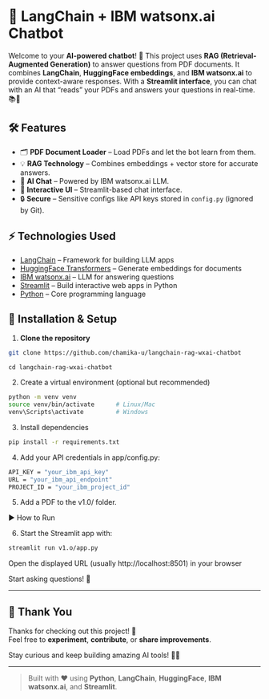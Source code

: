 # 🤖 LangChain + IBM watsonx.ai Chatbot

Welcome to your **AI-powered chatbot**! 🚀 This project uses **RAG (Retrieval-Augmented Generation)** to answer questions from PDF documents. It combines **LangChain**, **HuggingFace embeddings**, and **IBM watsonx.ai** to provide context-aware responses. With a **Streamlit interface**, you can chat with an AI that “reads” your PDFs and answers your questions in real-time. 📚💬

## 🛠 Features

- 🗂 **PDF Document Loader** – Load PDFs and let the bot learn from them.  
- 💡 **RAG Technology** – Combines embeddings + vector store for accurate answers.  
- 🤖 **AI Chat** – Powered by IBM watsonx.ai LLM.  
- 🎨 **Interactive UI** – Streamlit-based chat interface.  
- 🔒 **Secure** – Sensitive configs like API keys stored in `config.py` (ignored by Git).  

## ⚡ Technologies Used

- [LangChain](https://www.langchain.com/) – Framework for building LLM apps  
- [HuggingFace Transformers](https://huggingface.co/) – Generate embeddings for documents  
- [IBM watsonx.ai](https://www.ibm.com/watsonx/ai) – LLM for answering questions  
- [Streamlit](https://streamlit.io/) – Build interactive web apps in Python  
- [Python](https://www.python.org/) – Core programming language  

## 🚀 Installation & Setup

1. **Clone the repository**
```bash
git clone https://github.com/chamika-u/langchain-rag-wxai-chatbot
```
``` 
cd langchain-rag-wxai-chatbot
```
2. Create a virtual environment (optional but recommended)
```bash
python -m venv venv
source venv/bin/activate      # Linux/Mac
venv\Scripts\activate         # Windows
```
3. Install dependencies
```bash
pip install -r requirements.txt
```
4. Add your API credentials in app/config.py:
```bash
API_KEY = "your_ibm_api_key"
URL = "your_ibm_api_endpoint"
PROJECT_ID = "your_ibm_project_id"
```
5. Add a PDF to the v1.0/ folder.

▶️ How to Run

6. Start the Streamlit app with:

```bash
streamlit run v1.o/app.py
```

Open the displayed URL (usually http://localhost:8501) in your browser

Start asking questions! 💬

---

## 🙌 Thank You

Thanks for checking out this project! 🎉  
Feel free to **experiment**, **contribute**, or **share improvements**.  

Stay curious and keep building amazing AI tools! 🤖✨  

---

> Built with ❤️ using **Python**, **LangChain**, **HuggingFace**, **IBM watsonx.ai**, and **Streamlit**.
